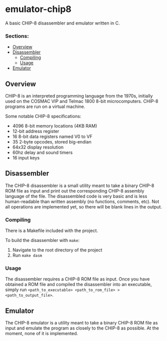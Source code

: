 # emulator-chip8
A basic CHIP-8 disassembler and emulator written in C.

### Sections:
- [Overview](#overview)
- [Disassembler](#disassembler)
  -  [Compiling](#compiling)
  -  [Usage](#usage)
- [Emulator](#overview)

## Overview
CHIP-8 is an interpreted programming language from the 1970s, initially used on the COSMAC VIP and Telmac 1800 8-bit microcomputers. CHIP-8 programs are run on a virtual machine.

Some notable CHIP-8 specifications:
- 4096 8-bit memory locations (4KB RAM)
- 12-bit address register
- 16 8-bit data registers named V0 to VF
- 35 2-byte opcodes, stored big-endian
- 64x32 display resolution
- 60hz delay and sound timers
- 16 input keys

## Disassembler
The CHIP-8 disassembler is a small utility meant to take a binary CHIP-8 ROM file as input and print out the corresponding CHIP-8 assembly language of the file. The disassembled code is very basic and is less human-readable than written assembly (no functions, comments, etc). Not all operations are implemented yet, so there will be blank lines in the output.

### Compiling
There is a Makefile included with the project.

To build the disassembler with `make`:
1. Navigate to the root directory of the project
2. Run `make dasm`

### Usage
The disassembler requires a CHIP-8 ROM file as input. Once you have obtained a ROM file and compiled the disassembler into an executable, simply run `<path_to_executable> <path_to_rom_file> > <path_to_output_file>`.

## Emulator
The CHIP-8 emulator is a utility meant to take a binary CHIP-8 ROM file as input and emulate the program as closely to the CHIP-8 as possible. At the moment, none of it is implemented.
